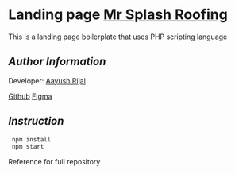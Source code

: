 # Landing page [Mr Splash Roofing](https://www.mrsplashroofing.com.au/)

This is a landing page boilerplate that uses PHP scripting language

## _Author Information_

Developer: [Aayush Rijal](https://www.aayushrijal.net)

[Github](https://github.com/aayushrijal91/mrsplash_roofing)
[Figma](https://www.figma.com/file/GXJzjZdWs0hu2S6kWpfCRe/Mr-Splash-Plumbing---Website?node-id=2410%3A3970&t=L1FvK2kKoCE91tQI-0)

## _Instruction_

```bash
 npm install
 npm start
 ```

Reference for full repository
